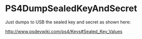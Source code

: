 # PS4DumpSealedKeyAndSecret

Just dumps to USB the sealed key and secret as shown here:

http://www.psdevwiki.com/ps4/Keys#Sealed_Key_Values

